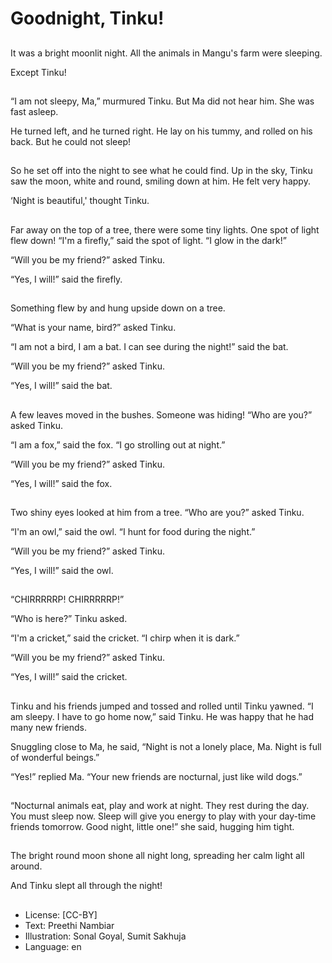 # Goodnight, Tinku!

##
It was a bright moonlit night. All the animals in Mangu's farm were sleeping.

Except Tinku!

##
“I am not sleepy, Ma,” murmured Tinku. But Ma did not hear him. She was fast asleep.

He turned left, and he turned right. He lay on his tummy, and rolled on his back. But he could not sleep!

##
So he set off into the night to see what he could find. Up in the sky, Tinku saw the moon, white and round, smiling down at him. He felt very happy.

‘Night is beautiful,' thought Tinku.

##
Far away on the top of a tree, there were some tiny lights. One spot of light flew down! “I'm a firefly,” said the spot of light. “I glow in the dark!”

“Will you be my friend?” asked Tinku.

“Yes, I will!” said the firefly.

##
Something flew by and hung upside down on a tree.

“What is your name, bird?” asked Tinku.

“I am not a bird, I am a bat. I can see during the night!” said the bat.

“Will you be my friend?” asked Tinku.

“Yes, I will!” said the bat.

##
A few leaves moved in the bushes. Someone was hiding! “Who are you?” asked Tinku.

“I am a fox,” said the fox. “I go strolling out at night.”

“Will you be my friend?” asked Tinku.

“Yes, I will!” said the fox.

##
Two shiny eyes looked at him from a tree. “Who are you?” asked Tinku.

“I'm an owl,” said the owl. “I hunt for food during the night.”

“Will you be my friend?” asked Tinku.

“Yes, I will!” said the owl.

##
“CHIRRRRRP! CHIRRRRRP!”

“Who is here?” Tinku asked.

“I'm a cricket,” said the cricket. “I chirp when it is dark.”

“Will you be my friend?” asked Tinku.

“Yes, I will!” said the cricket.

##
Tinku and his friends jumped and tossed and rolled until Tinku yawned. “I am sleepy. I have to go home now,” said Tinku. He was happy that he had many new friends.

Snuggling close to Ma, he said, “Night is not a lonely place, Ma. Night is full of wonderful beings.”

“Yes!” replied Ma. “Your new friends are nocturnal, just like wild dogs.”

##
“Nocturnal animals eat, play and work at night. They rest during the day. You must sleep now. Sleep will give you energy to play with your day-time friends tomorrow. Good night, little one!” she said, hugging him tight.

##
The bright round moon shone all night long, spreading her calm light all around.

And Tinku slept all through the night!

##
* License: [CC-BY]
* Text: Preethi Nambiar
* Illustration: Sonal Goyal, Sumit Sakhuja
* Language: en
